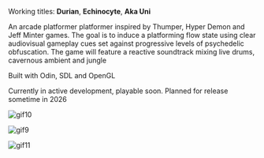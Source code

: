 Working titles: **Durian**, **Echinocyte**, **Aka Uni**

An arcade platformer platformer inspired by Thumper, Hyper Demon and Jeff Minter games. The goal is to induce a platforming flow state using clear audiovisual gameplay cues set against progressive levels of psychedelic obfuscation. The game will feature a reactive soundtrack mixing live drums, cavernous ambient and jungle

Built with Odin, SDL and OpenGL

Currently in active development, playable soon. Planned for release sometime in 2026


![gif10](https://github.com/user-attachments/assets/a14e0979-7e81-43b4-9420-be9481e31121)

![gif9](https://github.com/user-attachments/assets/8d77713d-0803-4faf-a05d-a64def161e54)

![gif11](https://github.com/user-attachments/assets/f673ebd2-79e1-4c4a-91f2-6ce75351a162)
